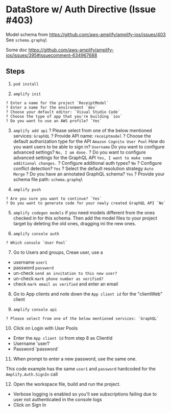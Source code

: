 # DataStore w/ Auth Directive (Issue #403)

Model schema from https://github.com/aws-amplify/amplify-ios/issues/403 See `schema.graphql` 

Some doc https://github.com/aws-amplify/amplify-ios/issues/395#issuecomment-634967688

## Steps

1. `pod install`

2. `amplify init`
```
? Enter a name for the project `ReceiptModel`
? Enter a name for the environment `dev`
? Choose your default editor: `Visual Studio Code`
? Choose the type of app that you're building `ios`
? Do you want to use an AWS profile? `Yes`
```

3. `amplify add api`
? Please select from one of the below mentioned services: `GraphQL`
? Provide API name: `receiptmodel`
? Choose the default authorization type for the API `Amazon Cognito User Pool`
 How do you want users to be able to sign in? `Username`
 Do you want to configure advanced settings? `No, I am done.`
? Do you want to configure advanced settings for the GraphQL API `Yes, I want to make some additional changes.`
? Configure additional auth types? `No`
? Configure conflict detection? `Yes`
? Select the default resolution strategy `Auto Merge`
? Do you have an annotated GraphQL schema? `Yes`
? Provide your schema file path: `schema.graphql`

4. `amplify push`
```
? Are you sure you want to continue? `Yes`
? Do you want to generate code for your newly created GraphQL API `No`
```

5. `amplify codegen models` if you need models different from the ones checked in for this schema. Then add the model files to your project target by deleting the old ones, dragging ini the new ones.


6. `amplify console auth` 
```
? Which console `User Pool`
```

7. Go to Users and groups, Creae user, use a 
- username `user1`
- password `password`
- un-check `send an invitation to this new user?`
- un-check `mark phone number as verified?`
- check `mark email as verified` and enter an email

8. Go to App clients and note down the `App client id` for the "clientWeb" client

9. `amplify console api`
```
? Please select from one of the below mentioned services: `GraphQL`
```
10. Click on Login with User Pools
- Enter the `App client Id` from step 8 as ClientId
- Username 'user1'
- Password 'password`

11. When prompt to enter a new password, use the same one.

This code example has the same `user1` and `password` hardcoded for the `Amplify.Auth.SignIn` call

12. Open the workspace file, build and run the project.
- Verbose logging is enabled so you'll see subscriptions failing due to user not authenticated in the console logs
- Click on Sign In


